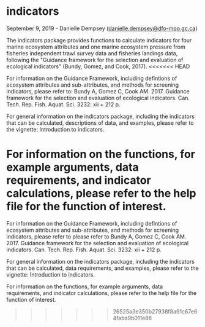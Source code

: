 # indicators

September 9, 2019 - Danielle Dempsey (danielle.dempsey@dfo-mpo.gc.ca)

The indicators package provides functions to calculate indicators for four marine ecosystem attributes and one marine ecosystem pressure from fisheries independent trawl survey data and fisheries landings data, following the "Guidance framework for the selection and evaluation of ecological indicators" (Bundy, Gomez, and Cook, 2017). 
<<<<<<< HEAD

For information on the Guidance Framework, including defintions of ecosystem attributes and sub-attributes, and methods for screening indicators, please refer to: Bundy A, Gomez C, Cook AM. 2017. Guidance framework for the selection and evaluation of ecological indicators. Can. Tech. Rep. Fish. Aquat. Sci. 3232: xii + 212 p.

For general information on the indicators package, including the indicators that can be calculated, descriptions of data, and examples, please refer to the vignette: Introduction to indicators.

For information on the functions, for example arguments, data requirements, and indicator calculations, please refer to the help file for the function of interest.
=======

For information on the Guidance Framework, including defintions of ecosystem attributes and sub-attributes, and methods for screening indicators, please refer to please refer to Bundy A, Gomez C, Cook AM. 2017. Guidance framework for the selection and evaluation of ecological indicators. Can. Tech. Rep. Fish. Aquat. Sci. 3232: xii + 212 p.

For general information on the indicators package, including the indicators that can be calculated, data requirements, and examples, please refer to the vignette: Introduction to indicators.

For information on the functions, for example arguments, data requirements, and indicator calculations, please refer to the help file for the function of interest.

>>>>>>> 26525a3e350b27938f8a91c67e64faba9b011e86
